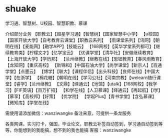 # shuake
学习通、智慧树、U校园、智慧职教、慕课

介绍部分业务
【职教云】【超星学习通】【智慧树】【国家智慧中小学】
【u校园】【国家开放大学】【自考教育云课堂】【职教云系列】
【雨课堂系列】【讯网】【朝明在线】【麦能网】【融学APP】【技能云】
【168网校】【英华学堂系列都可】【继续教育类】【柠檬文才】【亿学宝云】
【优课学堂】【清华社】【安徽继续教育】 【上海开放大学】【学历邦】
【兰州继教】【继教在线】【思钮教育】【春风雨教育】【龙知网】【重庆高校】
【新锦和】【中国石油大学】【尚学课堂】【新京人】【百通学堂】【点墨云】
【博学】【联大】【课程伴侣】【出头科技】【良师在线】【中国大学】【在浙学】
【棉花糖】【朝明在线】【学习公社】【河南宗教】【welearn随行课堂】【睿学】【兰州继教】
【文鼎】【绎通云】【池馆】【utalk】【168网校】【我学习】【FIF英语】【百万扩招】
【和学在线】【人卫慕课】【绎通云】【再起航】【i学】【慕享】【高校邦】【好策】
【优学院】 【学起Plus】【青书学堂】【含弘慕课】【微知库】【学堂在线】

需使用请添加微信：wanziwangke 备注来意，可提供一条龙服务

各类网课，实习打卡，强国，毕业论文，职教云补签自动签到，学习通自动签到等等，你能想到的我能搞，想不到的我也能搞
客服：wanziwangke
